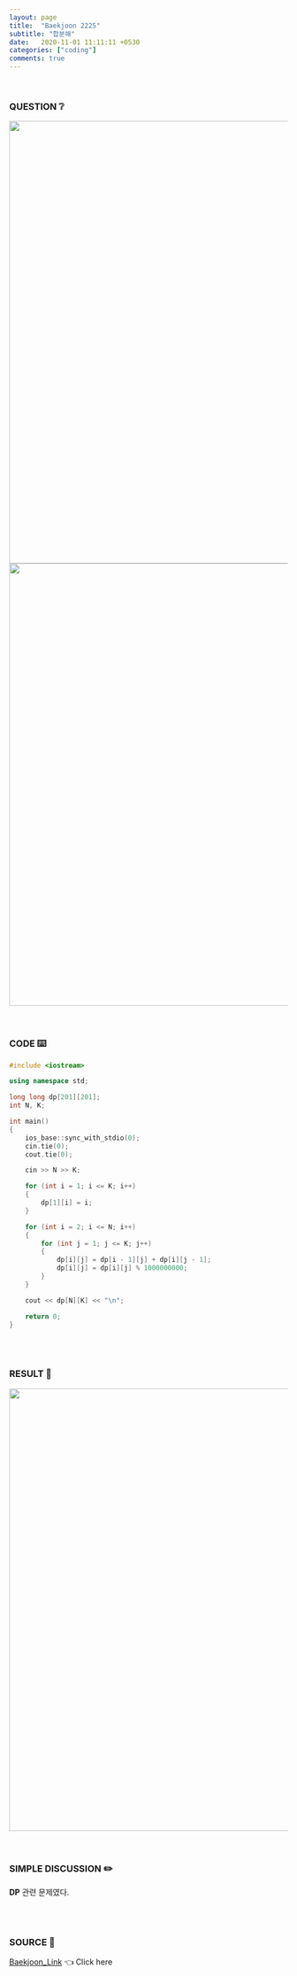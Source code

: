 ```yaml
---
layout: page
title:  "Baekjoon 2225"
subtitle: "합분해"
date:   2020-11-01 11:11:11 +0530
categories: ["coding"]
comments: true
---
```


<br>

### QUESTION ❔

<img src="{{ '/assets/baekjoon/2225.jpg' }}" style="width: 800px; height: auto; margin-left: auto; margin-right: auto; display: block;">
<img src="{{ '/assets/baekjoon/2225a.jpg' }}" style="width: 800px; height: auto; margin-left: auto; margin-right: auto; display: block;">  

<br>
<br>

### CODE ⌨️

```c++
#include <iostream>

using namespace std;

long long dp[201][201];
int N, K;

int main()
{
	ios_base::sync_with_stdio(0);
	cin.tie(0);
	cout.tie(0);

	cin >> N >> K;

	for (int i = 1; i <= K; i++)
	{
		dp[1][i] = i;
	}

	for (int i = 2; i <= N; i++)
	{
		for (int j = 1; j <= K; j++)
		{
			dp[i][j] = dp[i - 1][j] + dp[i][j - 1];
			dp[i][j] = dp[i][j] % 1000000000;
		}
	}

	cout << dp[N][K] << "\n";

	return 0;
}
```  

<br>
<br>

### RESULT 💛

<img src="{{ '/assets/baekjoon/2225r.jpg' }}" style="width: 800px; height: auto; margin-left: auto; margin-right: auto; display: block;">  

<br>
<br>

### SIMPLE DISCUSSION ✏️

**DP** 관련 문제였다.  

<br>
<br>

### SOURCE 💎

[Baekjoon_Link][link] 👈 Click here  

<br>
<br>
<br>

<script src="https://utteranc.es/client.js"
        repo="DCherish/DCherish.github.io"
        issue-term="pathname"
        theme="boxy-light"
        crossorigin="anonymous"
        async>
</script>

[link]: https://www.acmicpc.net/problem/2225